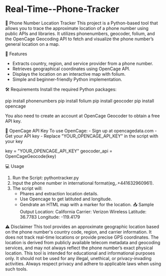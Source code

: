 # Real-Time--Phone-Tracker
📍 Phone Number Location Tracker
This project is a Python-based tool that allows you to trace the approximate location of a phone number using public APIs and libraries. It utilizes phonenumbers, geocoder, folium, and the OpenCage Geocoding API to fetch and visualize the phone number’s general location on a map.

🚀 Features
  - Extracts country, region, and service provider from a phone number.
  - Retrieves geographical coordinates using OpenCage API.
  - Displays the location on an interactive map with folium.
  - Simple and beginner-friendly Python implementation.
  
🛠 Requirements
   Install the required Python packages:
   
  pip install phonenumbers
  pip install folium
  pip install geocoder
  pip install opencage

You also need to create an account at OpenCage Geocoder to obtain a free API key.

🔐 OpenCage API Key
   To use OpenCage:
    - Sign up at opencagedata.com
    - Get your API key
    - Replace "YOUR_OPENCAGE_API_KEY" in the script with your key
    
key = "YOUR_OPENCAGE_API_KEY"
geocoder_api = OpenCageGeocode(key)

💻 Usage
  1. Run the Script:
      pythontracker.py
  2. Input the phone number in international format(eg,.+441632960961).
  3. The script will:
      - Phares and extraction location details.
      - Use Opencage to get latituted and longitude.
      - Gendrate an HTML map with a marker for the location.
📤 Sample Output
  Location: California
  Carrier: Verizon Wireless
  Latitude: 36.7783
  Longitude: -119.4179

⚠️ Disclaimer
This tool provides an approximate geographic location based on the phone number's country code, region, and carrier information. It does not track real-time locations or provide precise GPS coordinates. The location is derived from publicly available telecom metadata and geocoding services, and may not always reflect the phone number’s exact physical location. This tool is intended for educational and informational purposes only. It should not be used for any illegal, unethical, or privacy-invading activities. Always respect privacy and adhere to applicable laws when using such tools.


